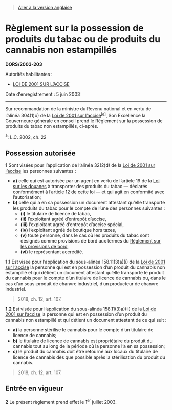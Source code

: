 > [Aller à la version anglaise](/en/Regulations/Statutory%20Orders%20and%20Regulations/2003/203.md)

# Règlement sur la possession de produits du tabac ou de produits du cannabis non estampillés

**DORS/2003-203**

Autorités habilitantes : 
- [LOI DE 2001 SUR L’ACCISE](/fr/Lois/Lois%20du%20Canada/2002/ch.%2022.md)

Date d'enregistrement : 5 juin 2003

----------

Sur recommandation de la ministre du Revenu national et en vertu de l’alinéa 304(1)o) de la [Loi de 2001 sur l’accise](/fr/Lois/Lois%20du%20Canada/2002/ch.%2022.md)<sup><a href='#footnotea_f'>[a]</a></sup>, Son Excellence la Gouverneure générale en conseil prend le Règlement sur la possession de produits du tabac non estampillés, ci-après.

<a name='footnotea_f'><sup>a</sup></a>: L.C. 2002, ch. 22<br />




## Possession autorisée


**1** Sont visées pour l’application de l’alinéa 32(2)d) de la [Loi de 2001 sur l’accise](/fr/Lois/Lois%20du%20Canada/2002/ch.%2022.md) les personnes suivantes :
- **a)** celle qui est autorisée par un agent en vertu de l’article 19 de la [Loi sur les douanes](/fr/Lois/Lois%20du%20Canada/1985/ch.%201%20(2e%20suppl.).md) à transporter des produits du tabac — déclarés conformément à l’article 12 de cette loi — et qui agit en conformité avec l’autorisation;
- **b)** celle qui a en sa possession un document attestant qu’elle transporte les produits du tabac pour le compte de l’une des personnes suivantes :
	- **(i)** le titulaire de licence de tabac,
	- **(ii)** l’exploitant agréé d’entrepôt d’accise,
	- **(iii)** l’exploitant agréé d’entrepôt d’accise spécial,
	- **(iv)** l’exploitant agréé de boutique hors taxes,
	- **(v)** toute personne, dans le cas où les produits du tabac sont désignés comme provisions de bord aux termes du [Règlement sur les provisions de bord](/fr/Règlements/Décrets,%20ordonnances%20et%20règlements%20statutaires/96/40.md),
	- **(vi)** le représentant accrédité.



**1.1** Est visée pour l’application du sous-alinéa 158.11(3)a)(i) de la [Loi de 2001 sur l’accise](/fr/Lois/Lois%20du%20Canada/2002/ch.%2022.md) la personne qui est en possession d’un produit du cannabis non estampillé et qui détient un document attestant qu’elle transporte le produit du cannabis pour le compte d’un titulaire de licence de cannabis ou, dans le cas d’un sous-produit de chanvre industriel, d’un producteur de chanvre industriel.
> 2018, ch. 12, art. 107.




**1.2** Est visée pour l’application du sous-alinéa 158.11(3)a)(ii) de la [Loi de 2001 sur l’accise](/fr/Lois/Lois%20du%20Canada/2002/ch.%2022.md) la personne qui est en possession d’un produit du cannabis non estampillé et qui détient un document attestant de ce qui suit :
- **a)** la personne stérilise le cannabis pour le compte d’un titulaire de licence de cannabis;
- **b)** le titulaire de licence de cannabis est propriétaire du produit du cannabis tout au long de la période où la personne l’a en sa possession;
- **c)** le produit du cannabis doit être retourné aux locaux du titulaire de licence de cannabis dès que possible après la stérilisation du produit du cannabis.
> 2018, ch. 12, art. 107.





## Entrée en vigueur


**2** Le présent règlement prend effet le 1<sup>er</sup> juillet 2003.


